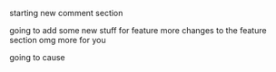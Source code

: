 starting new comment section

going to add some new stuff for feature
more changes to the feature section
omg more for you

going to cause